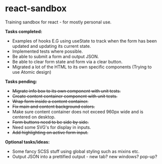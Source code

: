 # react-sandbox
Training sandbox for react - for mostly personal use.

**Tasks completed:**
* Examples of hooks E.G using useState to track when the form has been updated and updating its current state.
* Implemented tests where possible.
* Be able to submit a form and output JSON.
* Be able to clear form state and form via a clear button.
* Migrated a lot of the HTML to its own specific components (Trying to use Atomic design)

**Tasks pending:**
* ~~Migrate info box to its own component with unit tests.~~
* ~~Create content container component with unit tests.~~
* ~~Wrap form inside a content container.~~
* ~~Fix main and content background colors.~~
* Make sure content container does not exceed 960px wide and is centered on desktop.
* ~~Form buttons need to be side by side.~~
* Need some SVG's for display in inputs.
* ~~Add highlighting on active form input.~~

**Optional tasks/ideas:**
* Some fancy SCSS stuff using global styling such as mixins etc.
* Output JSON into a prettified output - new tab? new windows? pop-up?
